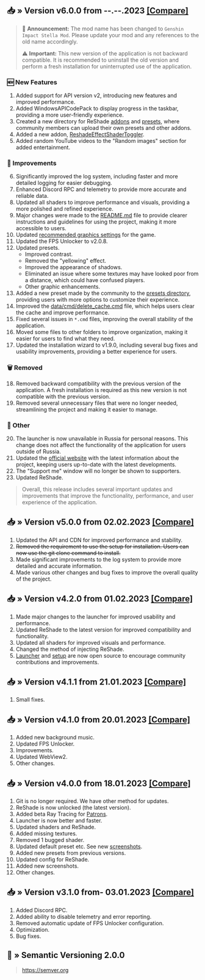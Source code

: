 ## 📥 » Version v6.0.0 from --.--.2023 [[Compare]](https://github.com/sefinek24/Genshin-Impact-ReShade/compare/v5.0.0...v6.0.0)
> 🎉 **Announcement:** The mod name has been changed to `Genshin Impact Stella Mod`. Please update your mod and any references to the old name accordingly.
> 
> ⚠️ **Important:** This new version of the application is not backward compatible. It is recommended to uninstall the old version and perform a fresh installation for uninterrupted use of the application.

### 🆕 New Features
1. Added support for API version v2, introducing new features and improved performance.
2. Added WindowsAPICodePack to display progress in the taskbar, providing a more user-friendly experience.
3. Created a new directory for ReShade [addons](data/reshade/addons) and [presets](data/presets/Made%20by%20community), where community members can upload their own presets and other addons.
4. Added a new addon, [ReshadeEffectShaderToggler](data/reshade/addons/ReshadeEffectShaderToggler.addon).
5. Added random YouTube videos to the "Random images" section for added entertainment.

### 🔑 Improvements
6. Significantly improved the log system, including faster and more detailed logging for easier debugging.
7. Enhanced Discord RPC and telemetry to provide more accurate and reliable data.
8. Updated all shaders to improve performance and visuals, providing a more polished and refined experience.
9. Major changes were made to the [README.md](README.md) file to provide clearer instructions and guidelines for using the project, making it more accessible to users.
10. Updated [recommended graphics settings](https://github.com/sefinek24/Genshin-Impact-ReShade#settings-for-game) for the game.
11. Updated the FPS Unlocker to v2.0.8.
11. Updated presets.
    - Improved contrast.
    - Removed the "yellowing" effect.
    - Improved the appearance of shadows.
    - Eliminated an issue where some textures may have looked poor from a distance, which could have confused players.
    - Other graphic enhancements.
13. Added a new preset made by the community to the [presets directory](data/presets/Made%20by%20community), providing users with more options to customize their experience.
14. Improved the [data/cmd/delete_cache.cmd](data/cmd/delete_cache.cmd) file, which helps users clear the cache and improve performance.
15. Fixed several issues in `*.cmd` files, improving the overall stability of the application.
16. Moved some files to other folders to improve organization, making it easier for users to find what they need.
17. Updated the installation wizard to v1.9.0, including several bug fixes and usability improvements, providing a better experience for users.

### 🗑️ Removed
18. Removed backward compatibility with the previous version of the application. A fresh installation is required as this new version is not compatible with the previous version.
19. Removed several unnecessary files that were no longer needed, streamlining the project and making it easier to manage.

### 🌠 Other
20. The launcher is now unavailable in Russia for personal reasons. This change does not affect the functionality of the application for users outside of Russia.
21. Updated the [official website](https://sefinek.net) with the latest information about the project, keeping users up-to-date with the latest developments.
22. The "Support me" window will no longer be shown to supporters.
23. Updated ReShade.

> Overall, this release includes several important updates and improvements that improve the functionality, performance, and user experience of the application.

## 📥 » Version v5.0.0 from 02.02.2023 [[Compare]](https://github.com/sefinek24/Genshin-Impact-ReShade/compare/v4.2.0...v5.0.0)
1. Updated the API and CDN for improved performance and stability.
2. ~~Removed the requirement to use the setup for installation. Users can now use the git clone command to install.~~
3. Made significant improvements to the log system to provide more detailed and accurate information.
4. Made various other changes and bug fixes to improve the overall quality of the project.

## 📥 » Version v4.2.0 from 01.02.2023 [[Compare]](https://github.com/sefinek24/Genshin-Impact-ReShade/compare/v4.1.1...v4.2.0)
1. Made major changes to the launcher for improved usability and performance.
2. Updated ReShade to the latest version for improved compatibility and functionality.
3. Updated all shaders for improved visuals and performance.
4. Changed the method of injecting ReShade.
5. [Launcher](https://github.com/sefinek24/genshin-mod-launcher) and [setup](https://github.com/sefinek24/genshin-mod-setup) are now open source to encourage community contributions and improvements.

## 📥 » Version v4.1.1 from 21.01.2023 [[Compare]](https://github.com/sefinek24/Genshin-Impact-ReShade/compare/v4.1.0...v4.1.1)
1. Small fixes.

## 📥 » Version v4.1.0 from 20.01.2023 [[Compare]](https://github.com/sefinek24/Genshin-Impact-ReShade/compare/v4.0.0...v4.1.0)
1. Added new background music.
2. Updated FPS Unlocker.
3. Improvements.
4. Updated WebView2.
5. Other changes.

## 📥 » Version v4.0.0 from 18.01.2023 [[Compare]](https://github.com/sefinek24/Genshin-Impact-ReShade/compare/v3.1.0...v4.0.0)
1. Git is no longer required. We have other method for updates.
2. ReShade is now unlocked (the latest version).
3. Added beta Ray Tracing for [Patrons](https://www.patreon.com/sefinek).
4. Launcher is now better and faster.
5. Updated shaders and ReShade.
6. Added missing textures.
7. Removed 1 bugged shader.
8. Updated default preset etc. See new [screenshots](https://sefinek.net/genshin-impact-reshade/gallery/v4.0.0).
9. Added new presets from previous versions.
10. Updated config for ReShade.
11. Added new screenshots.
12. Other changes.

## 📥 » Version v3.1.0 from- 03.01.2023 [[Compare]](https://github.com/sefinek24/Genshin-Impact-ReShade/compare/v3.0.1...v3.1.0)
1. Added Discord RPC.
2. Added ability to disable telemetry and error reporting.
3. Removed automatic update of FPS Unlocker configuration.
4. Optimization.
5. Bug fixes.

## 📝 » Semantic Versioning 2.0.0
> https://semver.org